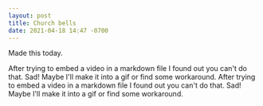 ```yaml
---
layout: post
title: Church bells
date: 2021-04-18 14:47 -0700
---
```

Made this today. 

After trying to embed a video in a markdown file I found out you can't do that. Sad! Maybe I'll make it into a gif or find some workaround. 
After trying to embed a video in a markdown file I found out you can't do that. Sad! Maybe I'll make it into a gif or find some workaround. 
<!-- ![Church Bells](/assets/rainbow-dreamcoat.mp4) -->
<!-- ![Church Bells](/assets/rainbow-dreamcoat.mp4) -->